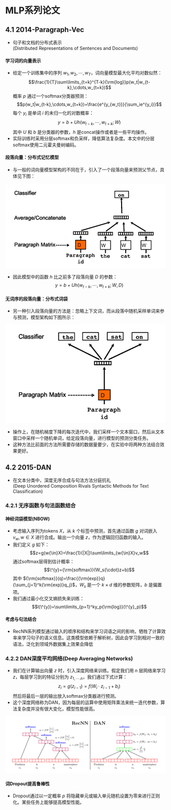 # MLP系列论文
## 4.1 2014-Paragraph-Vec
- 句子和文档的分布式表示</br>
(Distributed Representations of Sentences and Documents)

#### 学习词的向量表示
- 给定一个训练集中的序列 $w_1,w_2,\cdots,w_T$，词向量模型最大化平均对数似然：
$$\frac{1}{T}\sum\limits_{t=k}^{T-k}{\rm{log}}p(w_t|w_{t-k},\cdots,w_{t+k})$$
概率 $p$ 通过一个softmax分类器预测：
$$p(w_t|w_{t-k},\cdots,w_{t+k})=\frac{e^{y_{w_t}}}{\sum_ie^{y_i}}$$
每个 $y_i$ 是单词 $i$ 的未归一化的对数概率：
$$y=b+Uh(w_{t-k},\cdots,w_{t+k};W)$$
其中 $U$ 和 $b$ 是分类器的参数，$h$ 是concat操作或者是一些平均操作。
- 实际训练时采用分层softmax和负采样，降低算法复杂度。本文中的分层softmax使用二元霍夫曼树编码。

#### 段落向量：分布式记忆模型
- 与一般的词向量模型架构的不同在于，引入了一个段落向量来预测父节点，具体见下图：

![](./img/4.1.1paragraph-vec.png ':size=80%')
- 因此模型中的函数 $h$ 比之前多了段落向量 $D$ 的参数：
$$y=b+Uh(w_{t-k},\cdots,w_{t+k};W,D)$$

#### 无词序的段落向量：分布式词袋
- 另一种引入段落向量的方法是：忽略上下文词，而从段落中随机采样单词来参与预测，模型架构如下图所示：

![](./img/4.1.2paragraph-vec.png ':size=80%')
- 操作上，在随机梯度下降的每次迭代中，我们采样一个文本窗口，然后从文本窗口中采样一个随机单词，给定段落向量，进行模型的预测分类任务。
- 这种方法比前面的方法所需要存储的数据量要少，在实验中将两种方法结合效果更好。

## 4.2 2015-DAN
- 在文本分类中，深度无序合成与句法方法分庭抗礼</br>
(Deep Unordered Composition Rivals Syntactic Methods for Text Classification)

### 4.2.1 无序函数与句法函数结合
#### 神经词袋模型(NBOW)
- 考虑输入序列为tokens $X$，从 $k$ 个标签中预测，首先通过函数 $g$ 对词嵌入 $v_w,w{\in}X$ 进行合成。输出一个向量 $z$，作为逻辑回归函数的输入。
- 我们定义 $g$ 如下：
$$z=g(w{\in}X)=\frac{1}{|X|}\sum\limits_{w{\in}X}v_w$$
通过softmax层得到估计概率：
$$\^{y}={\rm{softmax}}(W_s{\cdot}z+b)$$
其中 ${\rm{softmax}}(q)=\frac{{\rm{exp}}q}{\sum_{j=1}^k{\rm{exp}}q_j}$，$W_s$ 是一个 $k{\times}d$ 维的参数矩阵，$b$ 是偏置项。
- 我们通过最小化交叉熵损失来训练：
$$l(\^{y})=\sum\limits_{p=1}^ky_p{\rm{log}}(\^{y}_p)$$

#### 考虑与句法结合
- RecNN系列模型通过输入的顺序和结构来学习词语之间的影响，牺牲了计算效率来学习句子的语义信息。这类模型依赖于解析树，因此会学习到相对一致的语法，泛化到领域外数据集上效果会降低

### 4.2.2 DAN深度平均网络(Deep Averaging Networks)
- 我们在计算输出向量 $z$ 时，引入深度网络来训练。假定我们用 $n$ 层网络来学习 $z$，每层学习到的特征分别为 $z_{1,\cdots.n}$，我们通过下式计算：
$$z_i=g(z_{i-1})=f(W_i{\cdot}z_{i-1}+b_i)$$
然后将最后一层的输出放入softmax分类器进行预测。
- 这个深度网络称为DAN，因为每层的运算中使用矩阵乘法来统一迭代参数，算法复杂度并没有很大变化，模型性能很高。

![](./img/4.2.1DAN.png ':size=100%')
#### 词Dropout提高鲁棒性
- Dropout通过以一定概率 $p$ 将隐藏单元或输入单元随机设置为零来进行正则化。某些任务上能够提高模型性能。